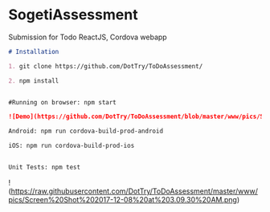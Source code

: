 # SogetiAssessment
Submission for Todo ReactJS, Cordova webapp



```markdown
# Installation

1. git clone https://github.com/DotTry/ToDoAssessment/ 

2. npm install


#Running on browser: npm start

![Demo](https://github.com/DotTry/ToDoAssessment/blob/master/www/pics/SillyMediocreKakarikis-size_restricted.gif)

Android: npm run cordova-build-prod-android

iOS: npm run cordova-build-prod-ios


Unit Tests: npm test
   ```
!(https://raw.githubusercontent.com/DotTry/ToDoAssessment/master/www/pics/Screen%20Shot%202017-12-08%20at%203.09.30%20AM.png)
